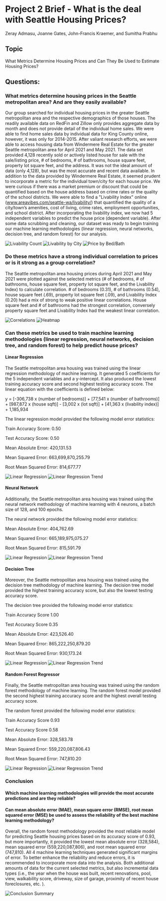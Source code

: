 # Project 2 Brief - What is the deal with Seattle Housing Prices?

Zeray Admasu, Joanne Gates, John-Francis Kraemer, and Sumitha Prabhu

## Topic
What Metrics Determine Housing Prices and Can They Be Used to Estimate Housing Prices? 

## Questions:
### What metrics determine housing prices in the Seattle metropolitan area? And are they easily available?
Our group searched for individual housing prices in the greater Seattle metropolitan area and the respective demographics of those houses.  The readily available data on RedFin and Zillow only provides aggregate data by month and does not provide detail of the individual home sales.  We were able to find home sales data by individual data for King County online, however, it was only for 2014-2015.  After valiant research efforts, we were able to access housing data from Windermere Real Estate for the greater Seattle metropolitan area for April 2021 and May 2021.  The data set provided 4,128 recently sold or actively listed house for sale with the sale/listing price, # of bedrooms, # of bathrooms, house square feet, property lot square feet, and the address.  It was not the ideal amount of data (only 4,128), but was the most accurate and recent data available.  In addition to the data provided by Windermere Real Estate, it seemed prudent to incorporate a metric for the individual town/city for each house price.  We were curious if there was a market premium or discount that could be quantified based on the house address based on crime rates or the quality of the school districts.  We were able to find a "Livability Index" online (www.areavibes.com/seattle-wa/livability/) that quantified the quality of a city/town’s amenities, cost of living, crime rates, employment opportunities, and school district.  After incorporating the livability index, we now had 5 independent variables to predict the house price (dependent variable).  After some data scrubbing and cleaning, our dataset was ready to begin training our machine learning methodologies (linear regression, neural networks, decision tree, and random forest) for our analysis.



![Livability Count](Images/Liv_count.png)
![Livability by City](Images/LivInx_by_city.png)
![Price by Bed/Bath](Images/Price_by_bed_bath.png)

### Do these metrics have a strong individual correlation to prices or is it strong as a group correlation?
The Seattle metropolitan area housing prices during April 2021 and May 2021 were plotted against the selected metrics (# of bedrooms, # of bathrooms, house square feet, property lot square feet, and the Livability Index) to calculate correlation.  # of bedrooms (0.31), # of bathrooms (0.54), house square feet (.69), property lot square feet (.09), and Livability Index (0.20) had a mix of strong to weak positive linear correlations.  House square feet and # of bathrooms had the strongest correlation, conversely property square feet and Livability Index had the weakest linear correlation. 

![Correlations](Images/Correlation_table.png)
![Heatmap](Images/Correlation_heatmap.png)

### Can these metrics be used to train machine learning methodologies (linear regression, neural networks, decision tree, and random forest) to help predict house prices?
#### Linear Regression
The Seattle metropolitan area housing was trained using the linear regression methodology of machine learning.  It generated 5 coefficients for the 5 independent variables and a y-intercept.  It also produced the lowest training accuracy score and second highest testing accuracy score.  The linear equation with the coefficients is defined below:

y = [-306,738 x (number of bedrooms)] + [77,541 x (number of bathrooms)] +  [987,872 x (house sqft)]  - [3,002 x (lot sqft)] + [41,363 x (livability index)] + 1,185,934

The linear regression model provided the following model error statistics:

Train Accuracy Score: 0.50 

Test Accuracy Score: 0.50 

Mean Absolute Error: 420,131.53

Mean Squared Error: 663,699,870,255.79

Root Mean Squared Error: 814,677.77

![Linear Regression](Images/LR_ap.png)
![Linear Regression Trend](Images/LR_t.png)

#### Neural Network
Additionally, the Seattle metropolitan area housing was trained using the neural network methodology of machine learning with 4 neurons, a batch size of 128, and 100 epochs.

The neural network provided the following model error statistics:

Mean Absolute Error: 404,762.69

Mean Squared Error: 665,189,975,075.27

Root Mean Squared Error: 815,591.79


![Linear Regression](Images/NN_ap.png)
![Linear Regression Trend](Images/NN_t.png)

#### Decision Tree
Moreover, the Seattle metropolitan area housing was trained using the decision tree methodology of machine learning.  The decision tree model provided the highest training accuracy score, but also the lowest testing accuracy score.

The decision tree provided the following model error statistics:

Train Accuracy Score 1.00

Test Accuracy Score 0.35

Mean Absolute Error: 423,526.40

Mean Squared Error: 865,222,250,879.20

Root Mean Squared Error: 930,173.24



![Linear Regression](Images/DT_ap.png)
![Linear Regression Trend](Images/DT_t.png)

#### Random Forest Regressor
Finally, the Seattle metropolitan area housing was trained using the random forest methodology of machine learning.  The random forest model provided the second highest training accuracy score and the highest overall testing accuracy score.

The random forest provided the following model error statistics:

Train Accuracy Score 0.93

Test Accuracy Score 0.58

Mean Absolute Error: 328,583.78

Mean Squared Error: 559,220,087,806.43

Root Mean Squared Error: 747,810.20

![Linear Regression](Images/RF_ap.png)
![Linear Regression Trend](Images/RF_t.png)

### Conclusion
#### Which machine learning methodologies will provide the most accurate predictions and are they reliable?
#### Can mean absolute error (MAE), mean square error (RMSE), root mean squared error (MSE) be used to assess the reliability of the best machine learning methodology?


Overall, the random forest methodology provided the most reliable model for predicting Seattle housing prices based on its accuracy score of 0.93, but more importantly, it provided the lowest mean absolute error (328,584), mean squared error (559,220,087,806), and root mean squared error (747,810).  All 4 machine learning techniques generated significant margins of error.  To better enhance the reliability and reduce errors, it is recommended to incorporate more data into the analysis.  Both additional amounts of data for the current selected metrics, but also incremental data types (i.e., the year when the house was built, recent renovations, pool, view, walkability score, driveway, size of garage, proximity of recent house foreclosures, etc. ).    

![Conclusion Summary](Images/Summary.png)
